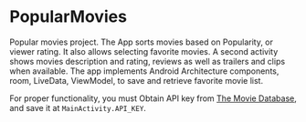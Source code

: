 # PopularMovies
Popular movies project. The App sorts movies based on Popularity, or viewer rating.  It also allows selecting favorite movies.  A second activity shows movies description and rating, reviews as well as trailers and clips when available. The app implements Android Architecture components, room, LiveData, ViewModel, to save and retrieve favorite movie list.  

For proper functionality, you must Obtain API key from [The Movie Database](www.themoviedb.org), and save it at `MainActivity.API_KEY`.
